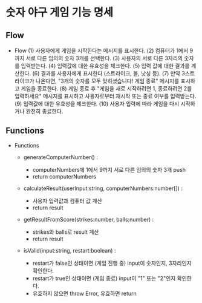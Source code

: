 # 숫자 야구 게임 기능 명세


## Flow

- Flow
    (1) 사용자에게 게임을 시작한다는 메시지를 표시한다.
    (2) 컴퓨터가 1에서 9까지 서로 다른 임의의 숫자 3개를 선택한다. 
    (3) 사용자의 서로 다른 3자리의 숫자를 입력받는다.
    (4) 입력값에 대한 유효성을 체크한다.
    (5) 입력 값에 대한 결과를 계산한다.
    (6) 결과를 사용자에게 표시한다 (스트라이크, 볼, 낫싱 등).
    (7) 만약 3스트라이크가 나온다면, "3개의 숫자를 모두 맞히셨습니다! 게임 종료" 메시지를 표시하고 게임을 종료한다.
    (8) 게임 종료 후 "게임을 새로 시작하려면 1, 종료하려면 2를 입력하세요" 메시지를 표시하고 사용자로부터 재시작 또는 종료 여부를 입력받는다.
    (9) 입력값에 대한 유효성을 체크한다.
    (10) 사용자 입력에 따라 게임을 다시 시작하거나 완전히 종료한다.

## Functions

- Functions
    - generateComputerNumber() : 
        - computerNumbers에 1에서 9까지 서로 다른 임의의 숫자 3개 push
        - return computerNumbers

    - calculateResult(userInput:string, computerNumbers:number[]) : 
        - 사용자 입력값과 컴퓨터 값 계산 
        - return result

    - getResultFromScore(strikes:number, balls:number) : 
        - strikes와 balls로 result 계산 
        - return result

    - isValid(input:string, restart:boolean) : 
        - restart가 false인 상태이면 (게임 진행 중) input이 숫자인지, 3자리인지 확인한다.
        - restart가 true인 상태이면 (게임 종료) input이 "1" 또는 "2"인지 확인한다.
        - 유효하지 않으면 throw Error, 유효하면 return